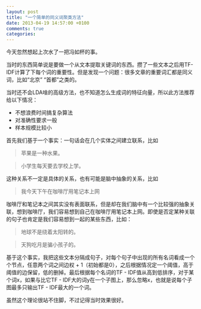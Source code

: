 ```yaml
---
layout: post
title: "一个简单的同义词聚类方法"
date: 2013-04-19 14:57:00 +0100
comments: true
categories: 
---
```


今天忽然想起上次水了一把冯如杯的事。

当时的东西简单说是要做一个从文本提取关键词的东西。攒了一些文本之后用TF-IDF计算了下每个词的重要性。但是发现一个问题：很多文章的重要词汇都是同义词，比如“北京” “首都”之类的。

当时还不会LDA啥的高级方法，也不知道怎么生成词的特征向量，所以此方法推荐给以下情况：

* 不想浪费时间搞复杂算法
* 对准确性要求一般
* 样本规模比较小

首先我们基于一个事实：一句话会在几个实体之间建立联系，比如

> 苹果是一种水果。 

> 小学生每天要去学校上学。

这种关系不一定是具体的关系，也有可能是脑中抽象的关系，比如

> 我今天下午在咖啡厅用笔记本上网

咖啡厅和笔记本之间其实没有表面联系，但是却在我们脑中有一个比较强的抽象关联，想到咖啡厅，我们容易想到自己在咖啡厅用笔记本上网。即使是否定某种关联的句子也肯定是我们容易想到一起的某些东西，比如：

> 地球不是绕着太阳转的。

> 天狗吃月是骗小孩子的。

基于这个事实，我把这些文本分隔成句子，对每个句子中出现的所有名词看成一个个节点，任意两个词之间边权 + 1（初始都是0），之后根据情况定一个阈值，高于阈值的边保留，低的删掉。最后根据每个名词的TF - IDF值从高到低排序，对于某个词x，如果与比它TF - IDF大的词y在一个子图上，那么忽略x，也就是说每个子图最多只输出TF - IDF最大的一个词。

虽然这个理论很站不住脚，不过记得当时效果很好。
